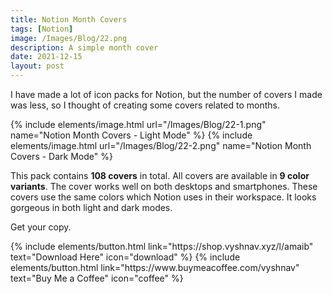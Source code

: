 ```yaml
---
title: Notion Month Covers
tags: [Notion]
image: /Images/Blog/22.png
description: A simple month cover
date: 2021-12-15
layout: post
---
```


I have made a lot of icon packs for Notion, but the number of covers I made was less, so I thought of creating some covers related to months.

{% include elements/image.html url="/Images/Blog/22-1.png" name="Notion Month Covers - Light Mode" %}
{% include elements/image.html url="/Images/Blog/22-2.png" name="Notion Month Covers - Dark Mode" %}

This pack contains **108 covers** in total. All covers are available in **9 color variants**. The cover works well on both desktops and smartphones. These covers use the same colors which Notion uses in their workspace. It looks gorgeous in both light and dark modes.

Get your copy.

<p class="text-center">
{% include elements/button.html link="https://shop.vyshnav.xyz/l/amaib" text="Download Here" icon="download" %}
{% include elements/button.html link="https://www.buymeacoffee.com/vyshnav" text="Buy Me a Coffee" icon="coffee" %}
</p>